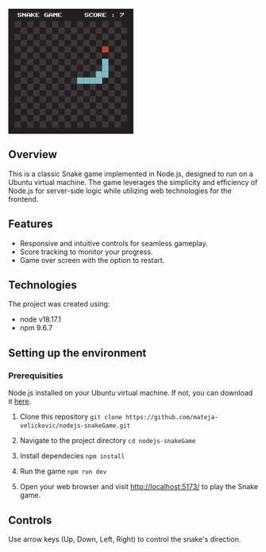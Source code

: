 <img
  src="resources/gameSnake.png"
  alt="Snake game"
  title="Optional title"
  style="  display: block; width: 50%;">
  
## Overview
This is a classic Snake game implemented in Node.js, designed to run on a Ubuntu virtual machine. The game leverages the simplicity and efficiency of Node.js for server-side logic while utilizing web technologies for the frontend.

## Features
- Responsive and intuitive controls for seamless gameplay.</li>
- Score tracking to monitor your progress.</li>
- Game over screen with the option to restart.</li>

## Technologies
The project was created using:

- node v18.17.1
- npm 9.6.7

## Setting up the environment
### Prerequisities
Node.js installed on your Ubuntu virtual machine. If not, you can download it [here](https://nodejs.org/en).

1. Clone this repository 
```git clone https://github.com/mateja-velickovic/nodejs-snakeGame.git```

2. Navigate to the project directory
```cd nodejs-snakeGame```

3. Install dependecies
```npm install```

4. Run the game
```npm run dev```

5. Open your web browser and visit <a target="_blank" href="http://localhost:5173/">http://localhost:5173/</a> to play the Snake game.

## Controls
Use arrow keys (Up, Down, Left, Right) to control the snake's direction.
